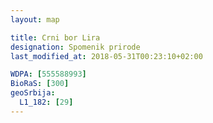 ```yaml
---
layout: map

title: Crni bor Lira
designation: Spomenik prirode
last_modified_at: 2018-05-31T00:23:10+02:00

WDPA: [555588993]
BioRaS: [300]
geoSrbija:
  L1_182: [29]
---
```

